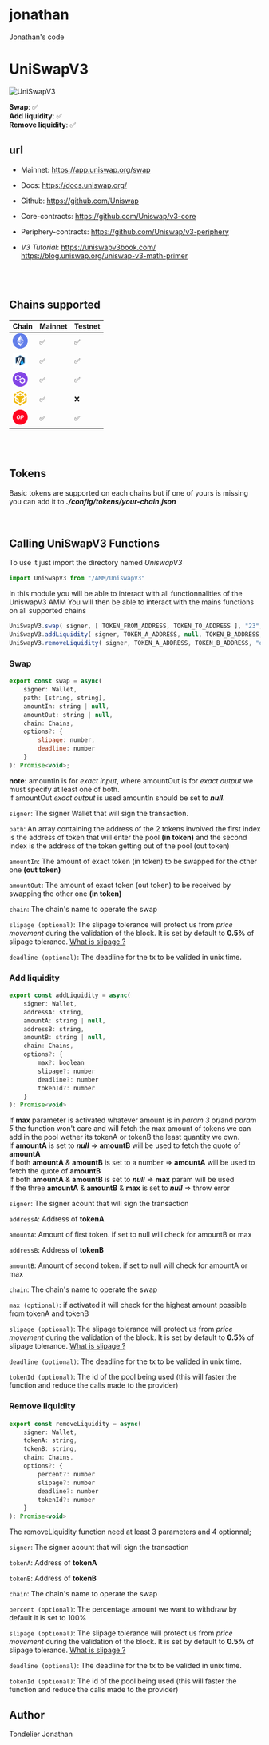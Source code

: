 # jonathan
Jonathan's code


# UniSwapV3  
![UniSwapV3](https://cryptoast.fr/wp-content/uploads/2021/03/v3-uniswap-uni-mise-a-jour.jpg)  

**Swap**: ✅    
**Add liquidity**: ✅    
**Remove liquidity**: ✅    
  
## url
- Mainnet: https://app.uniswap.org/swap
- Docs: https://docs.uniswap.org/
- Github: https://github.com/Uniswap
- Core-contracts: https://github.com/Uniswap/v3-core
- Periphery-contracts: https://github.com/Uniswap/v3-periphery

- *V3 Tutorial*: 
    https://uniswapv3book.com/  
    https://blog.uniswap.org/uniswap-v3-math-primer  
<br />
<br />  

## Chains supported
| Chain                       | Mainnet | Testnet |
|-----------------------------|---------|---------|
| ![ETH](assets/ethereum.png) |   ✅    |   ✅     |
| ![ARB](assets/arbitrum.png) |   ✅    |   ✅     |
| ![MATIC](assets/polygon.png)|   ✅    |   ✅     |
| ![BSC](assets/bsc.png)      |   ✅    |   ❌     |
| ![OP](assets/optimism.png)  |   ✅    |   ✅     |
<br />
<br />

## Tokens
Basic tokens are supported on each chains but if one of yours is missing you can add it to ***./config/tokens/your-chain.json***  
<br />
<br />
  
## Calling UniSwapV3 Functions

To use it just import the directory named *UniswapV3*  
```javascript
import UniSwapV3 from "/AMM/UniswapV3"
```

In this module you will be able to interact with all functionnalities of the UniswapV3 AMM
You will then be able to interact with the mains functions on all supported chains

```javascript
UniSwapV3.swap( signer, [ TOKEN_FROM_ADDRESS, TOKEN_TO_ADDRESS ], "23", null, "polygon" )
UniSwapV3.addLiquidity( signer, TOKEN_A_ADDRESS, null, TOKEN_B_ADDRESS, null, "arbitrum" )
UniSwapV3.removeLiquidity( signer, TOKEN_A_ADDRESS, TOKEN_B_ADDRESS, "optimism" )
```

### Swap  
```javascript
export const swap = async(
    signer: Wallet,
    path: [string, string],
    amountIn: string | null,
    amountOut: string | null,
    chain: Chains,
    options?: {
        slipage: number,
        deadline: number
    }
): Promise<void>;
```
**note:** amountIn is for *exact input*, where amountOut is for *exact output* we must specify at least one of both.  
          if amountOut *exact output* is used amountIn should be set to ***null***.  
  
`signer`: The signer Wallet that will sign the transaction.  
  
`path`: An array containing the address of the 2 tokens involved the first index is the address of token that will enter the pool **(in token)** and the second index is the address of the token getting out of the pool (out token)  
  
`amountIn`: The amount of exact token (in token) to be swapped for the other one **(out token)**  
  
`amountOut`: The amount of exact token (out token) to be received by swapping the other one **(in token)**  
  
`chain`: The chain's name to operate the swap  
  
`slipage (optional)`: The slipage tolerance will protect us from *price movement* during the validation of the block. It is set by default to **0.5%** of slipage tolerance. [What is slipage ?](https://support.uniswap.org/hc/en-us/articles/8643879653261-What-is-Price-Slippage-)  
  
`deadline (optional)`: The deadline for the tx to be valided in unix time.  
  
### Add liquidity  
  
```javascript
export const addLiquidity = async(
    signer: Wallet,                        
    addressA: string,                       
    amountA: string | null,     
    addressB: string,                       
    amountB: string | null,     
    chain: Chains,
    options?: {
        max?: boolean
        slipage?: number
        deadline?: number
        tokenId?: number
    }
): Promise<void>
```
If **max** parameter is activated whatever amount is in *param 3* or/and *param 5* the function won't care and will fetch the max amount of tokens we can add in the pool wether its tokenA or tokenB the least quantity we own.  
If **amountA** is set to ***null*** => **amountB** will be used to fetch the quote of **amountA**  
If both **amountA** & **amountB** is set to a number => **amountA** will be used to fetch the quote of **amountB**  
If both **amountA** & **amountB** is set to ***null*** => **max** param will be used   
If the three **amountA** & **amountB** & **max** is set to ***null*** => throw error  
  
`signer`: The signer acount that will sign the transaction  
  
`addressA`: Address of **tokenA**  
  
`amountA`: Amount of first token. if set to null will check for amountB or max  
  
`addressB`: Address of **tokenB**  
  
`amountB`: Amount of second token. if set to null will check for amountA or max  
  
`chain`: The chain's name to operate the swap  
  
`max (optional)`: if activated it will check for the highest amount possible from tokenA and tokenB  
  
`slipage (optional)`: The slipage tolerance will protect us from *price movement* during the validation of the block. It is set by default to **0.5%** of slipage tolerance. [What is slipage ?](https://support.uniswap.org/hc/en-us/articles/8643879653261-What-is-Price-Slippage-)  
  
`deadline (optional)`: The deadline for the tx to be valided in unix time.  
  
`tokenId (optional)`: The id of the pool being used (this will faster the function and reduce the calls made to the provider)
  
### Remove liquidity  
  
```javascript
export const removeLiquidity = async(
    signer: Wallet, 
    tokenA: string, 
    tokenB: string, 
    chain: Chains,
    options?: {
        percent?: number
        slipage?: number
        deadline?: number
        tokenId?: number
    }
): Promise<void>
```
The removeLiquidity function need at least 3 parameters and 4 optionnal;   
  
`signer`: The signer acount that will sign the transaction  
  
`tokenA`: Address of **tokenA**  
  
`tokenB`: Address of **tokenB** 

`chain`: The chain's name to operate the swap  
  
`percent (optional)`: The percentage amount we want to withdraw by default it is set to 100%  
  
`slipage (optional)`: The slipage tolerance will protect us from *price movement* during the validation of the block. It is set by default to **0.5%** of slipage tolerance. [What is slipage ?](https://support.uniswap.org/hc/en-us/articles/8643879653261-What-is-Price-Slippage-)  
  
`deadline (optional)`: The deadline for the tx to be valided in unix time.  
  
`tokenId (optional)`: The id of the pool being used (this will faster the function and reduce the calls made to the provider)
  
  
## Author
 
Tondelier Jonathan